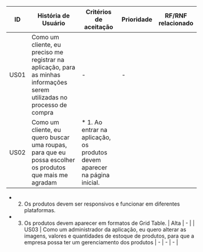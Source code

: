 | ID  | História de Usuário | Critérios de aceitação | Prioridade | RF/RNF relacionado |
| ------------- | ------------- |------------- |------------- | ------------- |
| US01 | Como um cliente, eu preciso me registrar na aplicação, para as minhas informações serem utilizadas no processo de compra | - | - |
| US02 | Como um cliente, eu quero buscar uma roupas, para que eu possa escolher os produtos que mais me agradam |  * 1. Ao entrar na aplicação, os produtos devem aparecer na página inicial.
  * 2. Os produtos devem ser responsivos e funcionar em diferentes plataformas.
  * 3. Os produtos devem aparecer em formatos de Grid Table. | Alta | - |
| US03 | Como um administrador da aplicação, eu quero alterar as imagens, valores e quantidades de estoque de produtos, para que a empresa possa ter um gerenciamento dos produtos | - | - | - |



